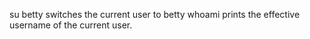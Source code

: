 su betty switches the current user to betty
whoami prints the effective username of the current user.
